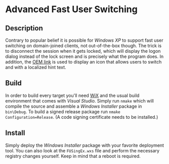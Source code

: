 Advanced Fast User Switching
============================


Description
-----------
Contrary to popular belief it is possible for *Windows XP* to support fast user
switching on domain-joined clients, not out-of-the-box though.
The trick is to disconnect the session when it gets locked, which will display
the logon dialog instead of the lock screen and is precisely what the program
does. In addition, the [OEM link](http://support.microsoft.com/kb/555437) is
used to display an icon that allows users to switch and with a localized hint
text.

Build
-----
In order to build every target you'll need [WiX](http://wixtoolset.org/) and
the usual build environment that comes with *Visual Studio*. Simply run `nmake`
which will compile the source and assemble a *Windows Installer* package in
`bin\Debug`.
To build a signed release package run `nmake Configuration=Release`. (A code
signing certificate needs to be installed.)

Install
-------
Simply deploy the *Windows Installer* package with your favorite deployment tool.
You can also look at the `FUSingEx.wxs` file and perform the necessary registry
changes yourself. Keep in mind that a reboot is required.
